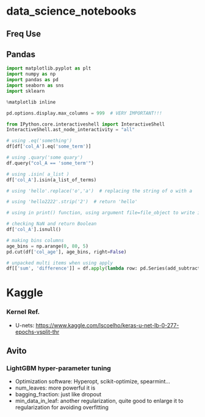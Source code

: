 # data_science_notebooks

## Freq Use

## Pandas
```python
import matplotlib.pyplot as plt
import numpy as np
import pandas as pd
import seaborn as sns
import sklearn

%matplotlib inline

pd.options.display.max_columns = 999  # VERY IMPORTANT!!!

from IPython.core.interactiveshell import InteractiveShell
InteractiveShell.ast_node_interactivity = "all"

# using .eq('something')
df[df['col_A'].eq('some_term')]

# using .quary('some quary')
df.query("col_A == 'some_term'")

# using .isin( a_list )
df['col_A'].isin(a_list_of_terms)

# using 'hello'.replace('o','a')  # replacing the string of o with a

# using 'hello2222'.strip('2')  # return 'hello'

# using in print() function, using argument file=file_object to write in a file

# checking NaN and return Boolean
df['col_A'].isnull() 

# making bins columns
age_bins = np.arange(0, 80, 5)
pd.cut(df['col_age'], age_bins, right=False)

# unpacked multi items when using apply
df[['sum', 'difference']] = df.apply(lambda row: pd.Series(add_subtract(row['a'], row['b'])), axis=1)

```

# Kaggle
### Kernel Ref.

- U-nets: https://www.kaggle.com/lscoelho/keras-u-net-lb-0-277-epochs-vsplit-thr

## Avito

### LightGBM hyper-parameter tuning
- Optimization software: Hyperopt, scikit-optimize, spearmint...
- num_leaves: more powerful it is
- bagging_fraction: just like dropout
- min_data_in_leaf: another regularization, quite good to enlarge it to regularization for avoiding overfitting
